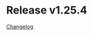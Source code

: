 # Release v1.25.4
[Changelog](https://docs.otc-service.com/releasenotes/terraform-provider-opentelekomcloud/current.html#v1-25-4)